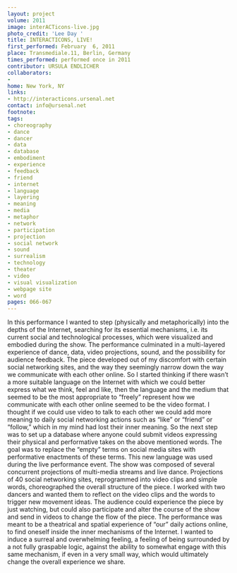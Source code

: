 ```yaml
---
layout: project
volume: 2011
image: interACTicons-live.jpg
photo_credit: 'Lee Day '
title: INTERACTICONS, LIVE!
first_performed: February  6, 2011
place: Transmediale.11, Berlin, Germany
times_performed: performed once in 2011
contributor: URSULA ENDLICHER
collaborators:
- 
home: New York, NY
links:
- http://interacticons.ursenal.net
contact: info@ursenal.net
footnote: 
tags:
- choreography
- dance
- dancer
- data
- database
- embodiment
- experience
- feedback
- friend
- internet
- language
- layering
- meaning
- media
- metaphor
- network
- participation
- projection
- social network
- sound
- surrealism
- technology
- theater
- video
- visual visualization
- webpage site
- word
pages: 066-067
---
```


In this performance I wanted to step (physically and metaphorically) into the depths of the Internet, searching for its essential mechanisms, i.e. its current social and technological processes, which were visualized and embodied during the show.  The performance culminated in a multi-layered experience of dance, data, video projections, sound, and the possibility for audience feedback. The piece developed out of my discomfort with certain social networking sites, and the way they seemingly narrow down the way we communicate with each other online. So I started thinking if there wasn’t a more suitable language on the Internet with which we could better express what we think, feel and like, then the language and the medium that seemed to be the most appropriate to “freely” represent how we communicate with each other online seemed to be the video format. I thought if we could use video to talk to each other we could add more meaning to daily social networking actions such as “like” or “friend” or “follow,” which in my mind had lost their inner meaning. So the next step was to set up a database where anyone could submit videos expressing their physical and performative takes on the above mentioned words. The goal was to replace the “empty” terms on social media sites with performative enactments of these terms. This new language was used during the live performance event.  The show was composed of several concurrent projections of multi-media streams and live dance. Projections of 40 social networking sites, reprogrammed into video clips and simple words, choreographed the overall structure of the piece. I worked with two dancers and wanted them to reflect on the video clips and the words to trigger new movement ideas. The audience could experience the piece by just watching, but could also participate and alter the course of the show and send in videos to change the flow of the piece. The performance was meant to be a theatrical and spatial experience of “our” daily actions online, to find oneself inside the inner mechanisms of the Internet. I wanted to induce a surreal and overwhelming feeling, a feeling of being surrounded by a not fully graspable logic, against the ability to somewhat engage with this same mechanism, if even in a very small way, which would ultimately change the overall experience we share. 
